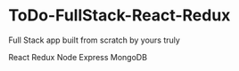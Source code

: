 # ToDo-FullStack-React-Redux
Full Stack app built from scratch by yours truly

React
Redux
Node
Express
MongoDB
